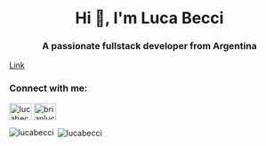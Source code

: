 <h1 align="center">Hi 👋, I'm Luca Becci</h1>
<h3 align="center">A passionate fullstack developer from Argentina</h3>

[Link](https://i.postimg.cc/fkQy83sb/me.png)

<p align="left">
<h3 align="left">Connect with me:</h3>
<a href="https://twitter.com/lucabecci" target="blank"><img align="center" src="https://cdn.jsdelivr.net/npm/simple-icons@3.0.1/icons/twitter.svg" alt="lucabecci" height="30" width="40" /></a>
<a href="https://linkedin.com/in/brianlucabecci" target="blank"><img align="center" src="https://cdn.jsdelivr.net/npm/simple-icons@3.0.1/icons/linkedin.svg" alt="brianlucabecci" height="30" width="40" /></a>
</p>

<p><img align="left" src="https://github-readme-stats.vercel.app/api/top-langs/?username=lucabecci&layout=compact" alt="lucabecci" /></p>

<p>&nbsp;<img align="center" src="https://github-readme-stats.vercel.app/api?username=lucabecci&show_icons=true" alt="lucabecci" /></p>
